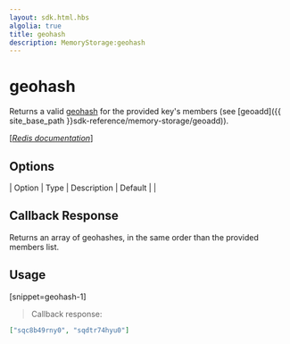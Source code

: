 ```yaml
---
layout: sdk.html.hbs
algolia: true
title: geohash
description: MemoryStorage:geohash
---
```


  

# geohash
Returns a valid [geohash](https://en.wikipedia.org/wiki/Geohash) for the provided key's members (see [geoadd]({{ site_base_path }}sdk-reference/memory-storage/geoadd)).  

[[_Redis documentation_]](https://redis.io/commands/geohash)


## Options

| Option | Type | Description | Default |
|
## Callback Response

Returns an array of geohashes, in the same order than the provided members list.

## Usage

[snippet=geohash-1]
> Callback response:

```json
["sqc8b49rny0", "sqdtr74hyu0"]
```